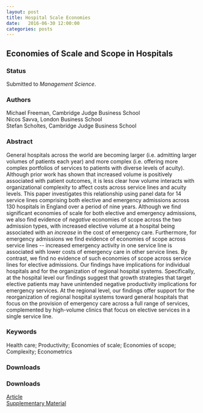 ```yaml
---
layout: post
title: Hospital Scale Economies
date:   2016-06-30 12:00:00
categories: posts
---
```


## Economies of Scale and Scope in Hospitals

### Status

Submitted to *Management Science*.

### Authors

Michael Freeman, Cambridge Judge Business School<br>
Nicos Savva, London Business School<br>
Stefan Scholtes, Cambridge Judge Business School

### Abstract

General hospitals across the world are becoming larger (i.e. admitting larger volumes of patients each year) and more complex (i.e.  offering more complex portfolios of services to patients with diverse levels of acuity). Although prior work has shown that increased volume is positively associated with patient outcomes, it is less clear how volume interacts with organizational complexity to affect costs across service lines and acuity levels. This paper investigates this relationship using panel data for 14 service lines comprising both elective and emergency admissions across 130 hospitals in England over a period of nine years. Although we find significant economies of scale for both elective and emergency admissions, we also find evidence of *negative* economies of scope across the two admission types, with increased elective volume at a hospital being associated with an *increase* in the cost of emergency care. Furthermore, for emergency admissions we find evidence of economies of scope across service lines -- increased emergency activity in one service line is associated with lower costs of emergency care in other service lines. By contrast, we find no evidence of such economies of scope across service lines for elective admissions. Our findings have implications for individual hospitals and for the organization of regional hospital systems. Specifically, at the hospital level our findings suggest that growth strategies that target elective patients may have unintended negative productivity implications for emergency services. At the regional level, our findings offer support for the reorganization of regional hospital systems toward general hospitals that focus on the provision of emergency care across a full range of services, complemented by high-volume clinics that focus on elective services in a single service line.

### Keywords

Health care; Productivity; Economies of scale; Economies of scope; Complexity; Econometrics

### Downloads

### Downloads

[Article](/research/articles/hospitalscalescope_june2016.pdf)<br>
[Supplementary Material](/research/articles/supplementary_hospitalscalescope_june2016.pdf)